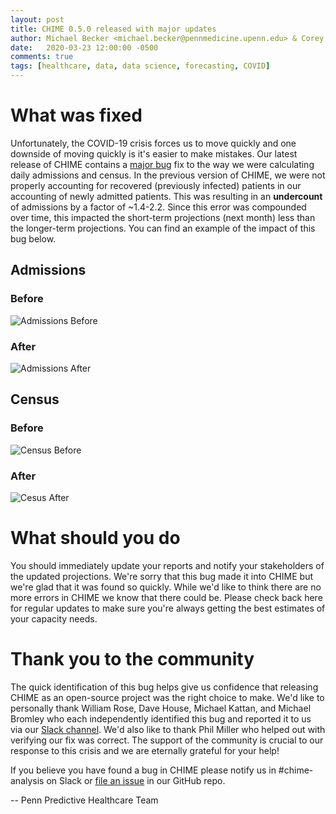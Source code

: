 ```yaml
---
layout: post
title: CHIME 0.5.0 released with major updates
author: Michael Becker <michael.becker@pennmedicine.upenn.edu> & Corey Chivers <corey.chivers@pennmedicine.upenn.edu>
date:   2020-03-23 12:00:00 -0500
comments: true
tags: [healthcare, data, data science, forecasting, COVID]
---
```

# What was fixed

Unfortunately, the COVID-19 crisis forces us to move quickly and one downside of moving quickly is it's easier to make mistakes. Our latest release of CHIME contains a [major bug](https://github.com/CodeForPhilly/chime/issues/189) fix to the way we were calculating daily admissions and census. In the previous version of CHIME, we were not properly accounting for recovered (previously infected) patients in our accounting of newly admitted patients. This was resulting in an **undercount** of admissions by a factor of ~1.4-2.2. Since this error was compounded over time, this impacted the short-term projections (next month) less than the longer-term projections. You can find an example of the impact of this bug below.

## Admissions
### Before
![Admissions Before](https://user-images.githubusercontent.com/1069047/77306042-6d88d180-6ccd-11ea-9009-736e46e1817f.png)

### After
![Admissions After](https://user-images.githubusercontent.com/1069047/77306166-a45ee780-6ccd-11ea-9487-53f44271f768.png)

## Census
### Before
![Census Before](https://user-images.githubusercontent.com/1069047/77306247-c8222d80-6ccd-11ea-84ed-c2e22fb1eda9.png)

### After
![Cesus After](https://user-images.githubusercontent.com/1069047/77306298-d8d2a380-6ccd-11ea-8c88-6871133e8e88.png)



# What should you do
You should immediately update your reports and notify your stakeholders of the updated projections. We're sorry that this bug made it into CHIME but we're glad that it was found so quickly. While we'd like to think there are no more errors in CHIME we know that there could be. Please check back here for regular updates to make sure you're always getting the best estimates of your capacity needs.

# Thank you to the community
The quick identification of this bug helps give us confidence that releasing CHIME as an open-source project was the right choice to make. We'd like to personally thank William Rose, Dave House, Michael Kattan, and Michael Bromley who each independently identified this bug and reported it to us via our [Slack channel](https://codeforphilly.org/chat/chime-analysis). We'd also like to thank Phil Miller who helped out with verifying our fix was correct. The support of the community is crucial to our response to this crisis and we are eternally grateful for your help!

If you believe you have found a bug in CHIME please notify us in #chime-analysis on Slack or [file an issue](https://github.com/CodeForPhilly/chime/issues) in our GitHub repo.

-- Penn Predictive Healthcare Team

